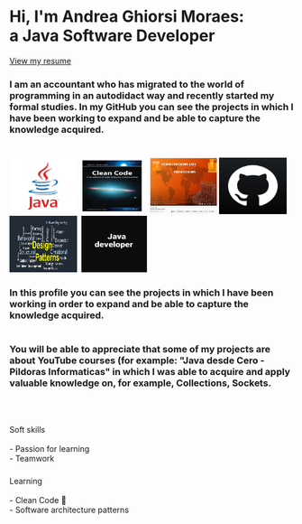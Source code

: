 # Hi, I'm Andrea Ghiorsi Moraes: <br>a Java Software Developer


[View my resume](https://docs.google.com/document/d/1KvpQWdfTtV838wfyrpa9R2fuxcvS0-gbW2pab6xMfik/edit?usp=sharing)


<h3 align="left">I am an accountant who has migrated to the world 
of programming in an autodidact way and recently started my formal
studies.
In my GitHub you can see the projects in which I have been 
working to expand and be able to capture the knowledge acquired.


###
<br>

<div align="left">
<img src="src/main/resources/java.png" height="100" width="120"/>
<img src="src/main/resources/clean.jpg" height="100" width="120"/>
<img src="src/main/resources/javacourse.png" height="100" width="120"/>
<img src="src/main/resources/git.png" height="100" width="120"/>
<img src="src/main/resources/patrones.png" height="100" width="120"/>
<img src="src/main/resources/Java dev.png" height="100" width="120"/>
</div>

###

<h3 align="left">In this profile you can see the projects in which I have
been working in order to expand and be able to capture the knowledge
acquired.
<br>
<br>
<br>
You will be able to appreciate that some of my projects are about 
YouTube courses (for example: "Java desde Cero - Pildoras Informaticas" in which I was able 
to acquire and apply valuable knowledge on, for example, 
Collections, Sockets.
</h3>




<br clear="both">



<br clear="both">

<p align="left">Soft skills<br>
<br>
- Passion for learning<br>
- Teamwork</p>

###

<p align="left">Learning<br>
<br>
- Clean Code 📝 <br>
- Software architecture patterns <br>


###

<div align="left">
</div>

###
